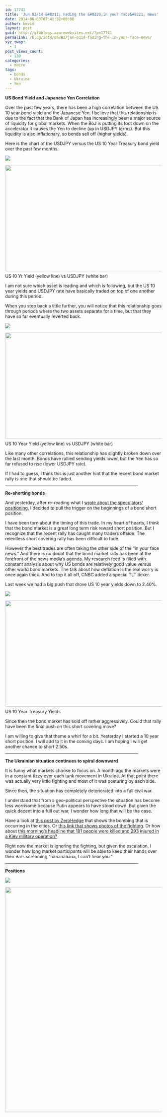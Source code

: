 ```yaml
---
id: 17741
title: 'Jun 03/14 &#8211; Fading the &#8220;in your face&#8221; news'
date: 2014-06-03T07:41:32+00:00
author: kevin
layout: post
guid: http://gfbblogs.azurewebsites.net/?p=17741
permalink: /blog/2014/06/03/jun-0314-fading-the-in-your-face-news/
xyz_twap:
  - 1
post_views_count:
  - 130
categories:
  - macro
tags:
  - bonds
  - Ukraine
  - Yen
---
```

**US Bond Yield and Japanese Yen Correlation**

Over the past few years, there has been a high correlation between the US 10 year bond yield and the Japanese Yen. I believe that this relationship is due to the fact that the Bank of Japan has increasingly been a major source of liquidity for global markets. When the BoJ is putting its foot down on the accelerator it causes the Yen to decline (up in USDJPY terms). But this liquidity is also inflationary, so bonds sell off (higher yields).

Here is the chart of the USDJPY versus the US 10 Year Treasury bond yield over the past few months.


  <img src="http://themacrotourist.com/pictures/Azure/JPY10YRJun0314.png"><img class="size-full wp-image-14271" style="padding-top: 1.0em;padding-bottom: 0.5em;" style="margin:30px auto;display:block;" src="http://themacrotourist.com/pictures/Azure/JPY10YRJun0314.png" width="600" height="342" />US 10 Yr Yield (yellow line) vs USDJPY (white bar)</a>
</div>

I am not sure which asset is leading and which is following, but the US 10 year yields and USDJPY rate have basically traded on top of one another during this period.

When you step back a little further, you will notice that this relationship goes through periods where the two assets separate for a time, but that they have so far eventually reverted back.


  <img src="http://themacrotourist.com/pictures/Azure/JPY10YRLTJun0314.png"><img class="size-full wp-image-14271" style="padding-top: 1.0em;padding-bottom: 0.5em;" style="margin:30px auto;display:block;" src="http://themacrotourist.com/pictures/Azure/JPY10YRLTJun0314.png" width="600" height="342" />US 10 Year Yield (yellow line) vs USDJPY (white bar)</a>
</div>

Like many other correlations, this relationship has slightly broken down over the last month. Bonds have rallied sending yields lower, but the Yen has so far refused to rise (lower USDJPY rate). 

If I had to guess, I think this is just another hint that the recent bond market rally is one that should be faded. 

<hr size="3" width="85%" />

**Re-shorting bonds**

And yesterday, after re-reading what I [wrote about the speculators&#8217; positioning](http://gfbblogs.azurewebsites.net/blog/2014/06/02/jun-0214-are-bond-specs-digging-themselves-a-bigger-hole/), I decided to pull the trigger on the beginnings of a bond short position. 

I have been torn about the timing of this trade. In my heart of hearts, I think that the bond market is a great long term risk reward short position. But I recognize that the recent rally has caught many traders offside. The relentless short covering rally has been difficult to fade.

However the best trades are often taking the other side of the &#8220;in your face news.&#8221; And there is no doubt that the bond market rally has been at the forefront of the news media&#8217;s agenda. My research feed is filled with constant analysis about why US bonds are relatively good value versus other world bond markets. The talk about how deflation is the real worry is once again thick. And to top it all off, CNBC added a special TLT ticker. 

Last week we had a big push that drove US 10 year yields down to 2.40%. 


  <img src="http://themacrotourist.com/pictures/Azure/US10YRJun0314.png"><img class="size-full wp-image-14271" style="padding-top: 1.0em;padding-bottom: 0.5em;" style="margin:30px auto;display:block;" src="http://themacrotourist.com/pictures/Azure/US10YRJun0314.png" width="600" height="342" />US 10 Year Treasury Yields</a>
</div>

Since then the bond market has sold off rather aggressively. Could that rally have been the final push on this short covering move?

I am willing to give that theme a whirl for a bit. Yesterday I started a 10 year short position. I will add to it in the coming days. I am hoping I will get another chance to short 2.50s. 

<hr size="3" width="85%" />

**The Ukrainian situation continues to spiral downward**

It is funny what markets choose to focus on. A month ago the markets were in a constant tizzy over each tank movement in Ukraine. At that point there was actually very little fighting and most of it was posturing by each side.

Since then, the situation has completely deteriorated into a full civil war. 

I understand that from a geo-political perspective the situation has become less worrisome because Putin appears to have stood down. But given the quick decent into a full out war, I wonder how long that will be the case.

Have a look at [this post by ZeroHedge](http://www.zerohedge.com/news/2014-06-02/deadly-ukraine-figher-jet-bombing-caught-tape) that shows the bombing that is occurring in the cities. Or [this link that shows photos of the fighting](http://www.zerohedge.com/news/2014-06-02/photos-ukraine-civil-war-casualties-reported-city-lugansk-after-fighter-jet-attack). Or how about [this morning&#8217;s headline that 181 people were killed and 293 injured in a Kiev military operation?](http://rt.com/news/163308-killed-injured-eastern-ukraine/)

Right now the market is ignoring the fighting, but given the escalation, I wonder how long market participants will be able to keep their hands over their ears screaming &#8220;nanananana, I can&#8217;t hear you.&#8221;

<hr size="3" width="85%" />

**Positions**


  <img src="http://themacrotourist.com/pictures/Azure/PositionsJun0314.png"><img class="size-full wp-image-14271" style="padding-top: 1.0em;padding-bottom: 0.5em;" style="margin:30px auto;display:block;" src="http://themacrotourist.com/pictures/Azure/PositionsJun0314.png" width="600" height="725"></p>